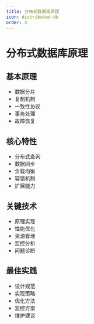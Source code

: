 ```yaml
---
title: 分布式数据库原理
icon: distributed-db
order: 4
---
```


# 分布式数据库原理

## 基本原理
- 数据分片
- 复制机制
- 一致性协议
- 事务处理
- 故障恢复

## 核心特性
- 分布式查询
- 数据同步
- 负载均衡
- 容错机制
- 扩展能力

## 关键技术
- 原理实现
- 性能优化
- 资源管理
- 监控分析
- 问题诊断

## 最佳实践
- 设计规范
- 实现策略
- 优化方法
- 监控方案
- 维护建议
